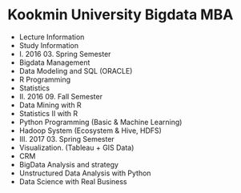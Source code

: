 # Kookmin University Bigdata MBA
 - Lecture Information
 - Study Information
 - I. 2016 03. Spring Semester 
  - Bigdata Management 
  - Data Modeling and SQL (ORACLE)
  - R Programming 
  - Statistics
 - Ⅱ. 2016 09. Fall Semester
  - Data Mining with R
  - Statistics II with R 
  - Python Programming (Basic & Machine Learning) 
  - Hadoop System (Ecosystem & Hive, HDFS)
 - Ⅲ. 2017 03. Spring Semester
  - Visualization. (Tableau + GIS Data)
  - CRM
  - BigData Analysis and strategy 
  - Unstructured Data Analysis with Python 
  - Data Science with Real Business 
